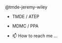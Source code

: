 @tmde-jeremy-wiley

- TMDE / ATEP
- MDMC / PPA

- 📫 How to reach me ...

<!---
tmde-jeremy-wiley/tmde-jeremy-wiley is a ✨ special ✨ repository because its `README.md` (this file) appears on your GitHub profile.
You can click the Preview link to take a look at your changes.
--->
